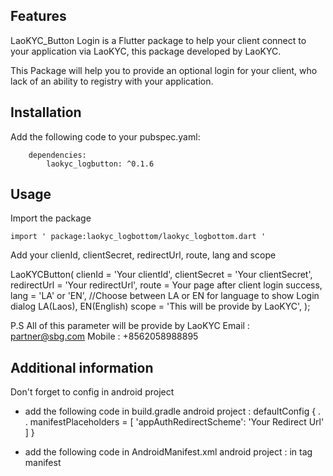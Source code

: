 <!-- 
This README describes the package. If you publish this package to pub.dev,
this README's contents appear on the landing page for your package.

For information about how to write a good package README, see the guide for
[writing package pages](https://dart.dev/guides/libraries/writing-package-pages). 

For general information about developing packages, see the Dart guide for
[creating packages](https://dart.dev/guides/libraries/create-library-packages)
and the Flutter guide for
[developing packages and plugins](https://flutter.dev/developing-packages). 
-->



## Features

LaoKYC_Button Login is a Flutter package to help your client connect to your application via LaoKYC, 
this package developed by LaoKYC.

This Package will help you to provide an optional login for your client, who lack of an ability
to registry with your application.

## Installation
Add the following code to your pubspec.yaml:

        dependencies:
            laokyc_logbutton: ^0.1.6

## Usage

Import the package

    import ' package:laokyc_logbottom/laokyc_logbottom.dart '

Add your clienId, clientSecret, redirectUrl, route, lang and scope

LaoKYCButton(
     clienId = 'Your clientId',
     clientSecret = 'Your clientSecret',
     redirectUrl = 'Your redirectUrl',
     route = Your page after client login success,
     lang = 'LA' or 'EN', //Choose between  LA or EN for language to show Login dialog LA(Laos), EN(English)
     scope = 'This will be provide by LaoKYC',
);

P.S All of this parameter will be provide by LaoKYC
Email : partner@sbg.com
Mobile : +8562058988895

## Additional information

Don't forget to config in android project

- add the following code in build.gradle android project : 
 defaultConfig {
 .
 .
 manifestPlaceholders = [
 'appAuthRedirectScheme': 'Your Redirect Url'
 ]
 }

 - add the following code in AndroidManifest.xml android project :
in tag manifest
<queries>
 <intent>
 <action android:name="android.intent.action.VIEW" />
 <category android:name="android.intent.category.BROWSABLE" />
 <data android:scheme="https" />
 </intent>
 <intent>
 <action android:name="android.intent.action.VIEW" />
 <category android:name="android.intent.category.APP_BROWSER" />
 <data android:scheme="https" />
 </intent>
</queries>
